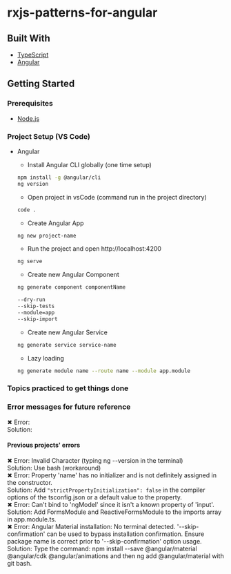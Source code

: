 # rxjs-patterns-for-angular   

## Built With   
* [TypeScript](https://www.typescriptlang.org/docs/// "TypeScript documentation")  
* [Angular](https://angular.io/docs// "Angular Documentation")  

## Getting Started  
### Prerequisites
* [Node.js](https://nodejs.org/en/ "Download Node.js 16.15.0 LTS")  

### Project Setup (VS Code)
* Angular
  * Install Angular CLI globally (one time setup)  
  ```bash
  npm install -g @angular/cli
  ng version
  ```   
  * Open project in vsCode (command run in the project directory)  
  ```bash
  code .
  ```   
  * Create Angular App  
  ```bash
  ng new project-name
  ```    
  * Run the project and open http://localhost:4200   
  ```bash
  ng serve
  ```   

  * Create new Angular Component  
  ```bash 
  ng generate component componentName
  
  --dry-run 
  --skip-tests
  --module=app
  --skip-import 
  ```
  * Create new Angular Service  
  ```bash
  ng generate service service-name
  ```
  * Lazy loading  
  ```bash
  ng generate module name --route name --module app.module
  ```  


### Topics practiced to get things done  
  

### Error messages for future reference  
✖ Error:  
Solution:       
#### Previous projects' errors
✖ Error: Invalid Character (typing ng --version in the terminal)   
Solution: Use bash (workaround)   
✖ Error: Property 'name' has no initializer and is not definitely assigned in the constructor.      
Solution: Add ```"strictPropertyInitialization": false``` in the compiler options of the tsconfig.json or a default value to the property.    
✖ Error: Can't bind to 'ngModel' since it isn't a known property of 'input'.      
Solution: Add FormsModule and ReactiveFormsModule to the imports array in app.module.ts.  
✖ Error: Angular Material installation: No terminal detected. '--skip-confirmation' can be used to bypass installation confirmation. Ensure package name is correct prior to '--skip-confirmation' option usage.  
Solution: Type the command: npm install --save @angular/material @angular/cdk @angular/animations and then ng add @angular/material with git bash.    
